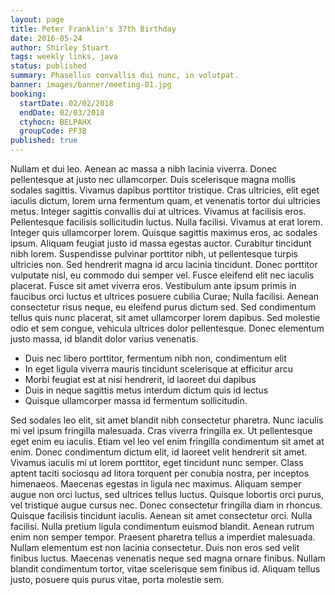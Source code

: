 ```yaml
---
layout: page
title: Peter Franklin's 37th Birthday
date: 2016-05-24
author: Shirley Stuart
tags: weekly links, java
status: published
summary: Phasellus convallis dui nunc, in volutpat.
banner: images/banner/meeting-01.jpg
booking:
  startDate: 02/02/2018
  endDate: 02/03/2018
  ctyhocn: BELPAHX
  groupCode: PF3B
published: true
---
```

Nullam et dui leo. Aenean ac massa a nibh lacinia viverra. Donec pellentesque at justo nec ullamcorper. Duis scelerisque magna mollis sodales sagittis. Vivamus dapibus porttitor tristique. Cras ultricies, elit eget iaculis dictum, lorem urna fermentum quam, et venenatis tortor dui ultricies metus. Integer sagittis convallis dui at ultrices. Vivamus at facilisis eros. Pellentesque facilisis sollicitudin luctus. Nulla facilisi. Vivamus at erat lorem. Integer quis ullamcorper lorem. Quisque sagittis maximus eros, ac sodales ipsum. Aliquam feugiat justo id massa egestas auctor. Curabitur tincidunt nibh lorem. Suspendisse pulvinar porttitor nibh, ut pellentesque turpis ultricies non.
Sed hendrerit magna id arcu lacinia tincidunt. Donec porttitor vulputate nisl, eu commodo dui semper vel. Fusce eleifend elit nec iaculis placerat. Fusce sit amet viverra eros. Vestibulum ante ipsum primis in faucibus orci luctus et ultrices posuere cubilia Curae; Nulla facilisi. Aenean consectetur risus neque, eu eleifend purus dictum sed. Sed condimentum tellus quis nunc placerat, sit amet ullamcorper lorem dapibus. Sed molestie odio et sem congue, vehicula ultrices dolor pellentesque. Donec elementum justo massa, id blandit dolor varius venenatis.

* Duis nec libero porttitor, fermentum nibh non, condimentum elit
* In eget ligula viverra mauris tincidunt scelerisque at efficitur arcu
* Morbi feugiat est at nisi hendrerit, id laoreet dui dapibus
* Duis in neque sagittis metus interdum dictum quis id lectus
* Quisque ullamcorper massa id fermentum sollicitudin.

Sed sodales leo elit, sit amet blandit nibh consectetur pharetra. Nunc iaculis mi vel ipsum fringilla malesuada. Cras viverra fringilla ex. Ut pellentesque eget enim eu iaculis. Etiam vel leo vel enim fringilla condimentum sit amet at enim. Donec condimentum dictum elit, id laoreet velit hendrerit sit amet. Vivamus iaculis mi ut lorem porttitor, eget tincidunt nunc semper. Class aptent taciti sociosqu ad litora torquent per conubia nostra, per inceptos himenaeos.
Maecenas egestas in ligula nec maximus. Aliquam semper augue non orci luctus, sed ultrices tellus luctus. Quisque lobortis orci purus, vel tristique augue cursus nec. Donec consectetur fringilla diam in rhoncus. Quisque facilisis tincidunt iaculis. Aenean sit amet consectetur orci. Nulla facilisi. Nulla pretium ligula condimentum euismod blandit. Aenean rutrum enim non semper tempor. Praesent pharetra tellus a imperdiet malesuada. Nullam elementum est non lacinia consectetur. Duis non eros sed velit finibus luctus. Maecenas venenatis neque sed magna ornare finibus. Nullam blandit condimentum tortor, vitae scelerisque sem finibus id. Aliquam tellus justo, posuere quis purus vitae, porta molestie sem.
